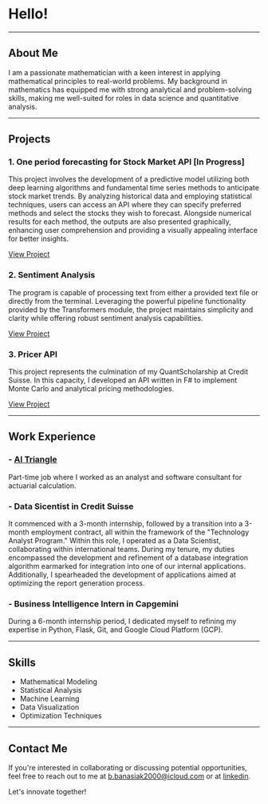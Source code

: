 # Hello!

---

## About Me

I am a passionate mathematician with a keen interest in applying mathematical principles to real-world problems. My background in mathematics has equipped me with strong analytical and problem-solving skills, making me well-suited for roles in data science and quantitative analysis.


---

## Projects

### 1. One period forecasting for Stock Market API \[In Progress]

This project involves the development of a predictive model utilizing both deep learning algorithms and fundamental time series methods to anticipate stock market trends. By analyzing historical data and employing statistical techniques, users can access an API where they can specify preferred methods and select the stocks they wish to forecast. Alongside numerical results for each method, the outputs are also presented graphically, enhancing user comprehension and providing a visually appealing interface for better insights.

[View Project](https://github.com/BanasiakB/Forecasting)

### 2. Sentiment Analysis

The program is capable of processing text from either a provided text file or directly from the terminal. Leveraging the powerful pipeline functionality provided by the Transformers module, the project maintains simplicity and clarity while offering robust sentiment analysis capabilities.

[View Project](https://github.com/BanasiakB/Sentiment)

### 3. Pricer API

This project represents the culmination of my QuantScholarship at Credit Suisse. In this capacity, I developed an API written in F# to implement Monte Carlo and analytical pricing methodologies.

[View Project](https://github.com/BanasiakB/Pricer)

---

## Work Experience

### - [AI Triangle](https://triangle.expert/)
Part-time job where I worked as an analyst and software consultant for actuarial calculation.

### - Data Sicentist in Credit Suisse
It commenced with a 3-month internship, followed by a transition into a 3-month employment contract, all within the framework of the "Technology Analyst Program." Within this role, I operated as a Data Scientist, collaborating within international teams. During my tenure, my duties encompassed the development and refinement of a database integration algorithm earmarked for integration into one of our internal applications. Additionally, I spearheaded the development of applications aimed at optimizing the report generation process.

### - Business Intelligence Intern in Capgemini
During a 6-month internship period, I dedicated myself to refining my expertise in Python, Flask, Git, and Google Cloud Platform (GCP).

---

## Skills

- Mathematical Modeling
- Statistical Analysis
- Machine Learning
- Data Visualization
- Optimization Techniques

---

## Contact Me

If you're interested in collaborating or discussing potential opportunities, feel free to reach out to me at [b.banasiak2000@icloud.com](mailto:b.banasiak2000@icloud.com) or at [linkedin](https://www.linkedin.com/in/bogdan-banasiak/).

Let's innovate together!
